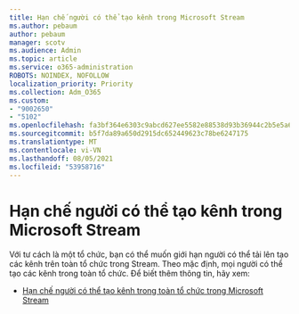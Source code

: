 ```yaml
---
title: Hạn chế người có thể tạo kênh trong Microsoft Stream
ms.author: pebaum
author: pebaum
manager: scotv
ms.audience: Admin
ms.topic: article
ms.service: o365-administration
ROBOTS: NOINDEX, NOFOLLOW
localization_priority: Priority
ms.collection: Adm_O365
ms.custom:
- "9002650"
- "5102"
ms.openlocfilehash: fa3bf364e6303c9abcd627ee5582e88538d93b36944c2b5e5a6e1bedeee630cc
ms.sourcegitcommit: b5f7da89a650d2915dc652449623c78be6247175
ms.translationtype: MT
ms.contentlocale: vi-VN
ms.lasthandoff: 08/05/2021
ms.locfileid: "53958716"
---
```

# <a name="restrict-who-can-create-channels-in-microsoft-stream"></a>Hạn chế người có thể tạo kênh trong Microsoft Stream

Với tư cách là một tổ chức, bạn có thể muốn giới hạn người có thể tải lên tạo các kênh trên toàn tổ chức trong Stream. Theo mặc định, mọi người có thể tạo các kênh trong toàn tổ chức. Để biết thêm thông tin, hãy xem:

- [Hạn chế người có thể tạo kênh trong toàn tổ chức trong Microsoft Stream](https://docs.microsoft.com/stream/restrict-companywide-channels)
